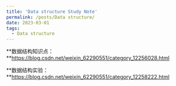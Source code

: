 ```yaml
---
title: 'Data structure Study Note'
permalink: /posts/Data structure/
date: 2023-03-01
tags:
  - Data structure
---
```


**数据结构知识点：**https://blog.csdn.net/weixin_62290551/category_12256028.html

**数据结构实验：**https://blog.csdn.net/weixin_62290551/category_12258222.html


